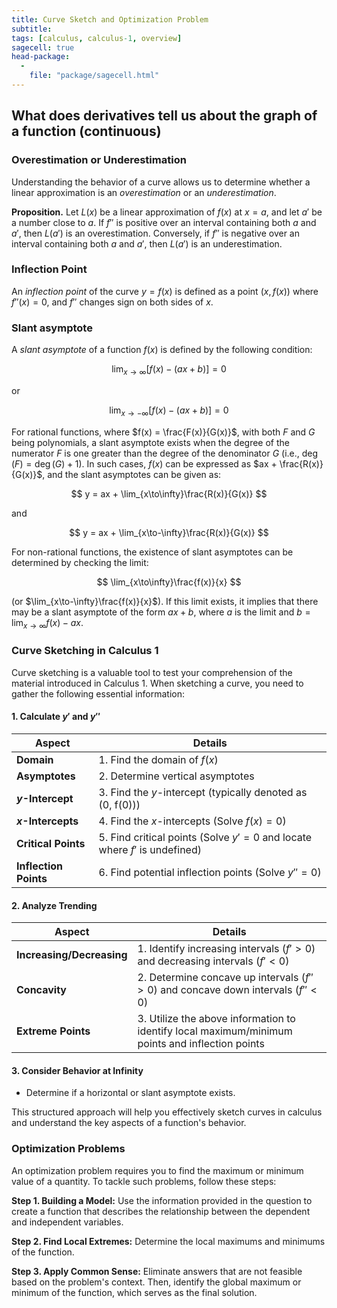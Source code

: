 ```yaml
---
title: Curve Sketch and Optimization Problem
subtitle: 
tags: [calculus, calculus-1, overview]
sagecell: true
head-package:
  -
    file: "package/sagecell.html"
---
```


## What does derivatives tell us about the graph of a function (continuous)

### Overestimation or Underestimation

Understanding the behavior of a curve allows us to determine whether a linear approximation is an *overestimation* or an *underestimation*.

**Proposition.** Let $L(x)$ be a linear approximation of $f(x)$ at $x=a$, and let $a'$ be a number close to $a$. If $f''$ is positive over an interval containing both $a$ and $a'$, then $L(a')$ is an overestimation. Conversely, if $f''$ is negative over an interval containing both $a$ and $a'$, then $L(a')$ is an underestimation.

### Inflection Point

An *inflection point* of the curve $y = f(x)$ is defined as a point $(x, f(x))$ where $f''(x) = 0$, and $f''$ changes sign on both sides of $x$.

### Slant asymptote

A *slant asymptote* of a function $f(x)$ is defined by the following condition:

$$
\lim_{x\to\infty} [f(x) - (ax + b)] = 0
$$

or

$$
\lim_{x\to-\infty} [f(x) - (ax + b)] = 0
$$

For rational functions, where $f(x) = \frac{F(x)}{G(x)}$, with both $F$ and $G$ being polynomials, a slant asymptote exists when the degree of the numerator $F$ is one greater than the degree of the denominator $G$ (i.e., $\deg(F) = \deg(G) + 1$). In such cases, $f(x)$ can be expressed as $ax + \frac{R(x)}{G(x)}$, and the slant asymptotes can be given as:

$$
y = ax + \lim_{x\to\infty}\frac{R(x)}{G(x)}
$$

and

$$
y = ax + \lim_{x\to-\infty}\frac{R(x)}{G(x)}
$$

For non-rational functions, the existence of slant asymptotes can be determined by checking the limit:

$$
\lim_{x\to\infty}\frac{f(x)}{x}
$$

(or $\lim_{x\to-\infty}\frac{f(x)}{x}$). If this limit exists, it implies that there may be a slant asymptote of the form $ax + b$, where $a$ is the limit and $b=\displaystyle\lim_{x\to\infty}f(x)-ax$.

### Curve Sketching in Calculus 1

Curve sketching is a valuable tool to test your comprehension of the material introduced in Calculus 1. When sketching a curve, you need to gather the following essential information:

#### 1. Calculate $y'$ and $y''$
| Aspect | Details |
|--------|---------|
| **Domain** | 1. Find the domain of $f(x)$ |
| **Asymptotes** | 2. Determine vertical asymptotes |
| **$y$-Intercept** | 3. Find the $y$-intercept (typically denoted as (0, f(0))) |
| **$x$-Intercepts** | 4. Find the $x$-intercepts (Solve $f(x) = 0$) |
| **Critical Points** | 5. Find critical points (Solve $y' = 0$ and locate where $f'$ is undefined) |
| **Inflection Points** | 6. Find potential inflection points (Solve $y'' = 0$) |

#### 2. Analyze Trending
| Aspect | Details |
|--------|---------|
| **Increasing/Decreasing** | 1. Identify increasing intervals ($f' > 0$) and decreasing intervals ($f' < 0$) |
| **Concavity** | 2. Determine concave up intervals ($f'' > 0$) and concave down intervals ($f'' < 0$) |
| **Extreme Points** | 3. Utilize the above information to identify local maximum/minimum points and inflection points |

#### 3. Consider Behavior at Infinity
- Determine if a horizontal or slant asymptote exists.

This structured approach will help you effectively sketch curves in calculus and understand the key aspects of a function's behavior.

### Optimization Problems

An optimization problem requires you to find the maximum or minimum value of a quantity. To tackle such problems, follow these steps:

**Step 1. Building a Model:** Use the information provided in the question to create a function that describes the relationship between the dependent and independent variables.

**Step 2. Find Local Extremes:** Determine the local maximums and minimums of the function.

**Step 3. Apply Common Sense:** Eliminate answers that are not feasible based on the problem's context. Then, identify the global maximum or minimum of the function, which serves as the final solution.